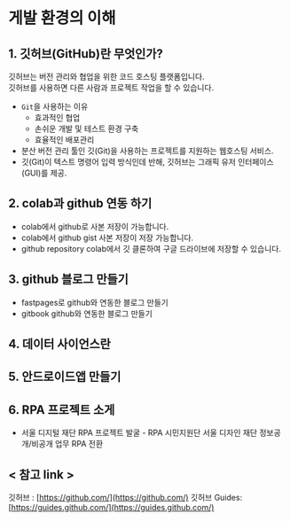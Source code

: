 # 게발 환경의 이해

## 1. 깃허브(GitHub)란 무엇인가?
깃허브는 버전 관리와 협업을 위한 코드 호스팅 플랫폼입니다.  
깃허브를 사용하면 다른 사람과 프로젝트 작업을 할 수 있습니다.  
* `Git`을 사용하는 이유  
  * 효과적인 협업
  * 손쉬운 개발 및 테스트 환경 구축
  * 효율적인 배포관리
* 분산 버전 관리 툴인 깃(Git)을 사용하는 프로젝트를 지원하는 웹호스팅 서비스.
* 깃(Git)이 텍스트 명령어 입력 방식인데 반해, 깃허브는 그래픽 유저 인터페이스(GUI)를 제공.
## 2. colab과 github 연동 하기
* colab에서 github로 사본 저장이 가능합니다.
* colab에서 github gist 사본 저장이 저장 가능합니다.
* github repository colab에서 깃 클론하여 구글 드라이브에 저장할 수 있습니다.

## 3. github 블로그 만들기 
* fastpages로 github와 연동한 블로그 만들기 
* gitbook github와 연동한 블로그 만들기

## 4. 데이터 사이언스란 

## 5. 안드로이드앱 만들기 

## 6. RPA 프로젝트 소게 
* 서울 디지털 재단 RPA 프로젝트 발굴 - RPA 시민지원단 서울 디자인 재단 정보공개/비공개 업무 RPA 전환


## < 참고 link > 
깃허브 : [https://github.com/](https://github.com/)
깃허브 Guides: [https://guides.github.com/](https://guides.github.com/)



